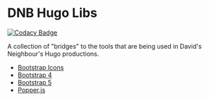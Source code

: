 # DNB Hugo Libs

[![Codacy Badge](https://api.codacy.com/project/badge/Grade/52a6f02f050d4414a99e7910a6882cef)](https://app.codacy.com/gh/davidsneighbour/dnb-hugo-libs)

A collection of "bridges" to the tools that are being used in David's Neighbour's Hugo productions.

- [Bootstrap Icons](https://github.com/davidsneighbour/dnb-hugo-libs/tree/main/bootstrap-icons)
- [Bootstrap 4](https://github.com/davidsneighbour/dnb-hugo-libs/tree/main/bootstrap4)
- [Bootstrap 5](https://github.com/davidsneighbour/dnb-hugo-libs/tree/main/bootstrap5)
- [Popper.js](https://github.com/davidsneighbour/dnb-hugo-libs/tree/main/popper.js)
